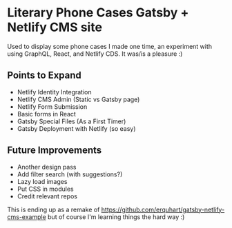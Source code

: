 # Literary Phone Cases Gatsby + Netlify CMS site

Used to display some phone cases I made one time, an experiment with using GraphQL, React, and Netlify CDS. It was/is a pleasure :)

## Points to Expand
- Netlify Identity Integration
- Netlify CMS Admin (Static vs Gatsby page)
- Netlify Form Submission
- Basic forms in React
- Gatsby Special Files (As a First Timer)
- Gatsby Deployment with Netlify (so easy)

## Future Improvements
- Another design pass
- Add filter search (with suggestions?)
- Lazy load images
- Put CSS in modules
- Credit relevant repos

This is ending up as a remake of https://github.com/erquhart/gatsby-netlify-cms-example
but of course I'm learning things the hard way :)